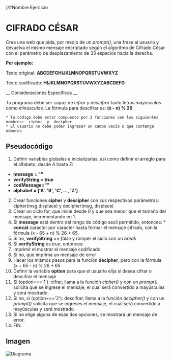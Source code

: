 //#Nombre Ejercicio
# __CIFRADO CÉSAR__
Crea una web que pida, por medio de un _prompt()_, una frase al usuario y devuelva el mismo mensaje encriptado según el algoritmo de Cifrado César con el parámetro de desplazamiento de 33 espacios hacia la derecha.

__Por ejemplo:__

Texto original: __ABCDEFGHIJKLMNOPQRSTUVWXYZ__

Texto codificado: __HIJKLMNOPQRSTUVWXYZABCDEFG__

__ Consideraciones Específicas __

Tu programa debe ser capaz de _cifrar y descifrar_ tanto letras _mayúsculas_ como _minúsculas_. La fórmula para descifrar es: __(x - n) % 26__
````
* Tu código debe estar compuesto por 2 funciones con los siguientes nombres: _cipher_ y _decipher_
* El usuario no debe poder ingresar un campo vacío o que contenga números
````
## Pseudocódigo
1. Definir variables globales e inicializarlas, así como definir el arreglo para el alfabeto, desde A hasta Z:
  * __message = ""__
  * __verifyString = true__
  * __codMessage=""__
  * __alphabet = ['A'. 'B', 'C', ..., 'Z']__
2. Crear funciones __cipher__ y __descipher__ con sus respectivos parámetros: cipher(msg,displace) y decipher(msg, displace)
3. Crear un ciclo for, que inicie desde 0 y que sea menor que el tamaño del mensaje, incrementando en 1.
  1. Si __message__ está dentro del rango de código ascii permitido, entonces:
    * __concat__ caracter por caracter hasta formar el mensaje cifrado, con la fórmula (x - 65 + n) % 26 + 65.
  2. Si no, __verifyString__ == _false_ y romper el ciclo con un _break_
4. Si __verifyString__ es _true_, entonces:
  1. Imprimir el mostrar el mensaje codificado
5. Si no, que imprima un mensaje de error
6. Hacer los mismos pasos para la función __decipher__, pero con la fórmula (x + 65 - n) % 26 + 65
7. Definir la variable __option__ para que el usuario elija si desea cifrar o descifrar el mensaje
8. Si (option==='1'): cifrar, llama a la función _cipher()_ y con un _prompt()_ solicita que se ingrese el mensaje, el cual será convertido a mayúsculas y será mostrado.
9. Si no, si (option==='2'): descifrar, llama a la función _decipher()_ y con un _prompt()_ solicita que se ingreses el mensaje, el cual será convertido a mayúsculas y será mostrado.
10. Si no elige alguna de esas dos opciones, se mostrará un mensaje de error.
11. FIN.

## Imagen

![Diagrama](C:/laboratoria/sprint1/final-project-test/assets/images/diagrama.jpg)
